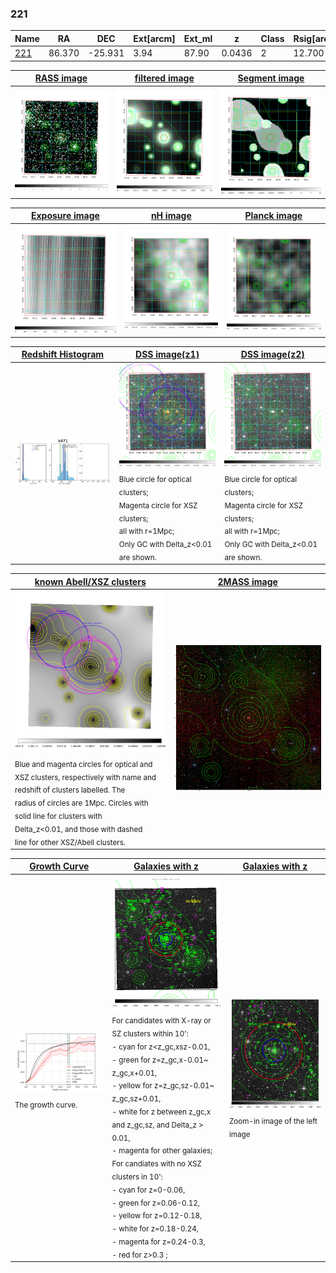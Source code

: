 <div STYLE="page-break-after: always;"></div>

### 221

|Name          |RA          |DEC      | Ext[arcm] | Ext_ml | z    | Class| Rsig[arcmin] | CRsig[c/s] | CR500[c/s] | R500[Mpc] |L500[erg/s]|F500[erg/s/cm^2]| M500[Msun]|Tx[keV]|beta|GC(XSZ,Delta_z<0.01)| GC(OPT,Delta_z<0.01)|GC|alias|
|--------------|------------|------------|---|---|-----------|--------|------|------|----|----|----|----|----|----|----|----|----|----|---|
|[221](script/221.md)     | 86.370       | -25.931       | 3.94    | 87.90   | 0.0436 | 2   | 12.700 |0.188 |0.186 |0.628 |1.506e+43 |3.381e-12 |7.350e+13 |1.795 |0.850 |Tar, |Wen, N, |Tar, |k471|

|[RASS image](../image/221/221_img.pdf)|[filtered image](../image/221/221_fil.pdf)|[Segment image](../image/221/221_seg.pdf)|
|-------------------|--------------------|-------------------|
| <img src="../image/221/221_img.png" width="300">  | <img src="../image/221/221_fil.png" width="300">   | <img src="../image/221/221_seg.png" width="300">  |

|[Exposure image](../image/221/221_mex.pdf)| [nH image](../image/221/221_nh.pdf)| [Planck image](../image/221/221_p.pdf)|
|-------------------|--------------------|-------------------|
|<img src="../image/221/221_mex.png" width="300">   | <img src="../image/221/221_nh.png" width="300">    | <img src="../image/221/221_p.png" width="300"> |

|[Redshift Histogram](../image/221/221_zg.pdf) | [DSS image(z1)](../image/221/221_dss_z1.pdf)      |  [DSS image(z2)](../image/221/221_dss_z2.pdf)    |
|-------------------|--------------------|-------------------|
|<img src="../image/221/221_zg.png" width="300"> |<img src="../image/221/221_dss_z1.png" width="300"> <sub><br>Blue circle for optical clusters; <br>Magenta circle for XSZ clusters; <br>all with r=1Mpc; <br>Only GC with Delta_z<0.01 are shown. </sub>| <img src="../image/221/221_dss_z2.png" width="300"><sub><br>Blue circle for optical clusters; <br>Magenta circle for XSZ clusters; <br>all with r=1Mpc; <br>Only GC with Delta_z<0.01 are shown. </sub> |

|[known Abell/XSZ clusters](../image/221/221_m.pdf) | [2MASS image](../image/221/221_2mass.pdf)      |
|-------------------|-------------------|
|<img src=../image/221/221_m.png width="300"> <sub><br>Blue and magenta circles for optical and <br>XSZ clusters, respectively with name and <br>redshift of clusters labelled. The <br>radius of circles are 1Mpc. Circles with <br>solid line for clusters with <br>Delta_z<0.01, and those with dashed <br>line for other XSZ/Abell clusters.        </sub>|<img src="../image/221/221_2mass.png" width="300">  |

|[Growth Curve](../image/221/221_gca_all.png) |[Galaxies with z](../image/221/221_opt_ned.pdf) |[Galaxies with z](../image/221/221_opt_ned_zoom.pdf) |
|-------------------|-------------------|-------------------|
| <img src="../image/221/221_gca_all.png" width="300"> <sub><br>The growth curve.</sub>| <img src=../image/221/221_opt_ned.png width="300"> <br><sub> For candidates with X-ray or SZ clusters within 10': <br> - cyan for z<z_gc,xsz-0.01, <br> - green for z=z_gc,x-0.01~ z_gc,x+0.01, <br> - yellow for z=z_gc,sz-0.01~ z_gc,sz+0.01, <br> - white for z between z_gc,x and z_gc,sz, and Delta_z > 0.01, <br> - magenta for other galaxies; <br>For candiates with no XSZ clusters in 10': <br> - cyan for z=0-0.06, <br> - green for z=0.06-0.12, <br> - yellow for z=0.12-0.18, <br> - white for z=0.18-0.24, <br> - magenta for z=0.24-0.3, <br> - red for z>0.3 ;  </sub>|<img src=../image/221/221_opt_ned_zoom.png width="300">  <br><sub> Zoom-in image of the left image</sub>|




